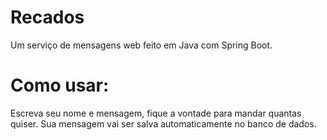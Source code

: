 # Recados
Um serviço de mensagens web feito em Java com Spring Boot.

# Como usar:
 Escreva seu nome e mensagem, fique a vontade para mandar quantas quiser.
 Sua mensagem vai ser salva automaticamente no banco de dados.
